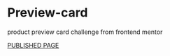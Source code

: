 # Preview-card

product preview card challenge from frontend mentor


[PUBLISHED PAGE](https://estherekwonye.github.io/Preview-card/)
